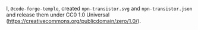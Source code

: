 I, `@code-forge-temple`, created `npn-transistor.svg` and `npn-transistor.json` and release them under CC0 1.0 Universal (https://creativecommons.org/publicdomain/zero/1.0/).